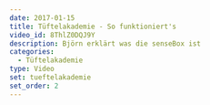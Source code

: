 ```yaml
---
date: 2017-01-15
title: Tüftelakademie - So funktioniert's
video_id: 8ThlZ0DQJ9Y
description: Björn erklärt was die senseBox ist
categories:
  - Tüftelakademie
type: Video
set: tueftelakademie
set_order: 2
---
```

